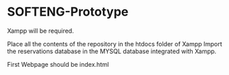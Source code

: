 # SOFTENG-Prototype

Xampp will be required.

Place all the contents of the repository in the htdocs folder of Xampp
Import the reservations database in the MYSQL database integrated with Xampp.

First Webpage should be index.html
